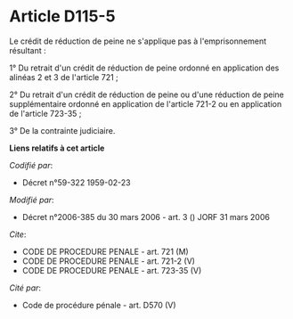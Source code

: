 # Article D115-5

Le crédit de réduction de peine ne s'applique pas à l'emprisonnement résultant :

1° Du retrait d'un crédit de réduction de peine ordonné en application des alinéas 2 et 3 de l'article 721 ;

2° Du retrait d'un crédit de réduction de peine ou d'une réduction de peine supplémentaire ordonné en application de
l'article 721-2 ou en application de l'article 723-35 ;

3° De la contrainte judiciaire.

**Liens relatifs à cet article**

_Codifié par_:

  - Décret n°59-322 1959-02-23

_Modifié par_:

  - Décret n°2006-385 du 30 mars 2006 - art. 3 () JORF 31 mars 2006

_Cite_:

  - CODE DE PROCEDURE PENALE - art. 721 (M)
  - CODE DE PROCEDURE PENALE - art. 721-2 (V)
  - CODE DE PROCEDURE PENALE - art. 723-35 (V)

_Cité par_:

  - Code de procédure pénale - art. D570 (V)
